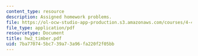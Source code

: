 ```yaml
---
content_type: resource
description: Assigned homework problems.
file: https://ol-ocw-studio-app-production.s3.amazonaws.com/courses/4-448-analysis-of-historic-structures-fall-2004/7ba770745bc739a73a96fa220f2f05bb_hw2_timber.pdf
file_type: application/pdf
resourcetype: Document
title: hw2_timber.pdf
uid: 7ba77074-5bc7-39a7-3a96-fa220f2f05bb
---
```

